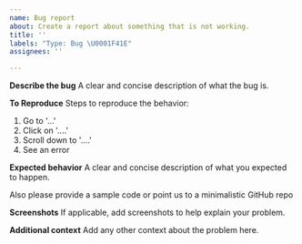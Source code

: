 ```yaml
---
name: Bug report
about: Create a report about something that is not working.
title: ''
labels: "Type: Bug \U0001F41E"
assignees: ''

---
```


**Describe the bug**
A clear and concise description of what the bug is.

**To Reproduce**
Steps to reproduce the behavior:
1. Go to '...'
2. Click on '....'
3. Scroll down to '....'
4. See an error

**Expected behavior**
A clear and concise description of what you expected to happen.

Also please provide a sample code or point us to a minimalistic GitHub repo

**Screenshots**
If applicable, add screenshots to help explain your problem.

**Additional context**
Add any other context about the problem here.
